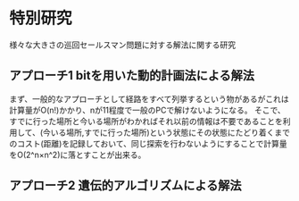 # 特別研究

様々な大きさの巡回セールスマン問題に対する解法に関する研究

## アプローチ1 bitを用いた動的計画法による解法

まず、一般的なアプローチとして経路をすべて列挙するという物があるがこれは計算量がO(n!)かかり、nが11程度で一般のPCで解けないようになる。
そこで、すでに行った場所と今いる場所がわかればそれ以前の情報は不要であることを利用して、(今いる場所,すでに行った場所)という状態にその状態にたどり着くまでのコスト(距離)を記録しておいて、同じ探索を行わないようにすることで計算量をO(2^n×n^2)に落とすことが出来る。

## アプローチ2 遺伝的アルゴリズムによる解法
